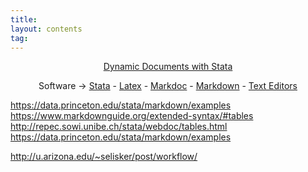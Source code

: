 ```yaml
---
title:
layout: contents
tag:
---
```


<a name="Contents"></a>
<p style="text-align: center;">
<a href="https://crenteriam.github.io/training/dynamic-documents/dynamicdocs-stata/">Dynamic Documents with Stata</a>
</p>
<p style="text-align: center;">
Software &rarr; <a href="#">Stata</a> - <a href="#">Latex</a> - <a href="#">Markdoc</a> - <a href="#">Markdown</a> - <a href="#">Text Editors</a>
</p>

https://data.princeton.edu/stata/markdown/examples
https://www.markdownguide.org/extended-syntax/#tables
http://repec.sowi.unibe.ch/stata/webdoc/tables.html
https://data.princeton.edu/stata/markdown/examples

http://u.arizona.edu/~selisker/post/workflow/
